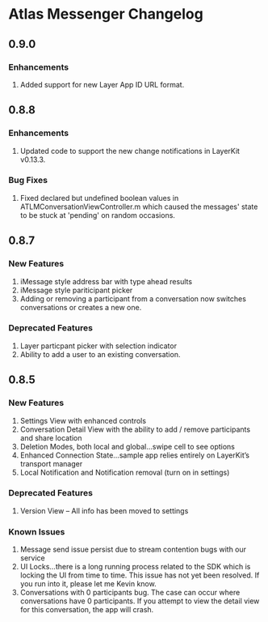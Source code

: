 # Atlas Messenger Changelog

## 0.9.0

### Enhancements

1. Added support for new Layer App ID URL format. 

## 0.8.8

### Enhancements

1. Updated code to support the new change notifications in LayerKit v0.13.3.

### Bug Fixes

1. Fixed declared but undefined boolean values in ATLMConversationViewController.m which caused the messages' state to be stuck at 'pending' on random occasions.

## 0.8.7

### New Features 

1. iMessage style address bar with type ahead results
2. iMessage style pariticipant picker
3. Adding or removing a participant from a conversation now switches conversations or creates a new one. 

### Deprecated Features

1. Layer particpant picker with selection indicator
2. Ability to add a user to an existing conversation. 

## 0.8.5

### New Features 

1. Settings View with enhanced controls
2. Conversation Detail View with the ability to add / remove participants and share location
3. Deletion Modes, both local and global…swipe cell to see options
4. Enhanced Connection State…sample app relies entirely on LayerKit’s transport manager
5. Local Notification and Notification removal (turn on in settings)

### Deprecated Features

1. Version View – All info has been moved to settings

### Known Issues

1. Message send issue persist due to stream contention bugs with our service
2. UI Locks…there is a long running process related to the SDK which is locking the UI from time to time. This issue has not yet been resolved. If you run into it, please let me Kevin know. 
3. Conversations with 0 participants bug. The case can occur where conversations have 0 participants. If you attempt to view the detail view for this conversation, the app will crash.
